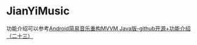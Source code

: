 # JianYiMusic
功能介绍可以参考[Android简易音乐重构MVVM Java版-github开源+功能介绍（二十三）](https://blog.csdn.net/Tobey_r1/article/details/126534766?spm=1001.2014.3001.5501)